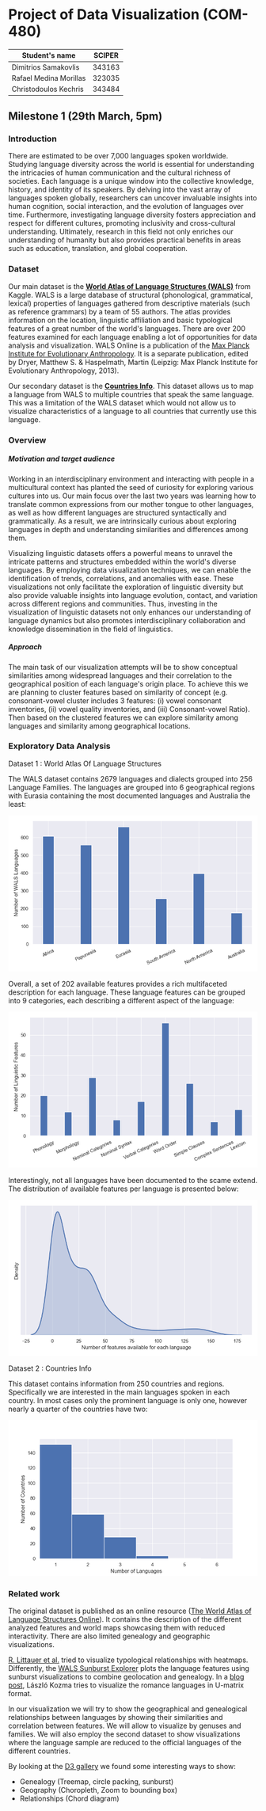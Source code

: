 # Project of Data Visualization (COM-480)

| Student's name | SCIPER |
| -------------- | ------ |
| Dimitrios Samakovlis | 343163 |
| Rafael Medina Morillas | 323035 |
| Christodoulos Kechris | 343484 |

## Milestone 1 (29th March, 5pm)

### Introduction

There are estimated to be over 7,000 languages spoken worldwide. Studying language diversity across the world is essential for understanding the intricacies of human communication and the cultural richness of societies. Each language is a unique window into the collective knowledge, history, and identity of its speakers. By delving into the vast array of languages spoken globally, researchers can uncover invaluable insights into human cognition, social interaction, and the evolution of languages over time. Furthermore, investigating language diversity fosters appreciation and respect for different cultures, promoting inclusivity and cross-cultural understanding. Ultimately, research in this field not only enriches our understanding of humanity but also provides practical benefits in areas such as education, translation, and global cooperation.

### Dataset
Our main dataset is the [**World Atlas of Language Structures (WALS)**](https://www.kaggle.com/datasets/rtatman/world-atlas-of-language-structures) from Kaggle. WALS is a large database of structural (phonological, grammatical, lexical) properties of languages gathered from descriptive materials (such as reference grammars) by a team of 55 authors. The atlas provides information on the location, linguistic affiliation and basic typological features of a great number of the world's languages. There are over 200 features examined for each language enabling a lot of opportunities for data analysis and visualization. 
WALS Online is a publication of the [Max Planck Institute for Evolutionary Anthropology](http://www.eva.mpg.de/). It is a separate publication, edited by Dryer, Matthew S. & Haspelmath, Martin (Leipzig: Max Planck Institute for Evolutionary Anthropology, 2013).

Our secondary dataset is the [**Countries Info**](https://www.kaggle.com/datasets/pragya1401/countries-info). This dataset allows us to map a language from WALS to multiple countries that speak the same language. This was a limitation of the WALS dataset which would not allow us to visualize characteristics of a language to all countries that currently use this language.


### Overview

##### Motivation and target audience
Working in an interdisciplinary environment and interacting with people in a multicultural context has planted the seed of curiosity for exploring various cultures into us. Our main focus over the last two years was learning how to translate common expressions from our mother tongue to other languages, as well as how different languages are structured syntactically and grammatically. As a result, we are intrinsically curious about exploring languages in depth and understanding similarities and differences among them. 

Visualizing linguistic datasets offers a powerful means to unravel the intricate patterns and structures embedded within the world's diverse languages. By employing data visualization techniques, we can enable the identification of trends, correlations, and anomalies with ease. These visualizations not only facilitate the exploration of linguistic diversity but also provide valuable insights into language evolution, contact, and variation across different regions and communities. Thus, investing in the visualization of linguistic datasets not only enhances our understanding of language dynamics but also promotes interdisciplinary collaboration and knowledge dissemination in the field of linguistics.

##### Approach
The main task of our visualization attempts will be to show conceptual similarities among widespread languages and their correlation to the geographical position of each language's origin place. To achieve this we are planning to cluster features based on similarity of concept (e.g. consonant-vowel cluster includes 3 features: (i) vowel consonant inventories, (ii) vowel quality inventories, and (iii) Consonant-vowel Ratio). Then based on the clustered features we can explore similarity among languages and similarity among geographical locations.

### Exploratory Data Analysis

Dataset 1 : World Atlas Of Language Structures

The WALS dataset contains 2679 languages and dialects grouped into 256 Language Families. The languages are grouped into 6 geographical regions with Eurasia containing the most documented languages and Australia the least:

![language_geographical_area_distribution](./figures/language_geographical_area_distribution.png)

Overall, a set of 202 available features provides a rich multifaceted description for each language. These language features can be grouped into 9 categories, each describing a different aspect of the language:

![feature_distribution](./figures/feature_distribution.png)

Interestingly, not all languages have been documented to the scame extend. The distribution of available features per language is presented below: 

![language_feature_distribution](./figures/language_feature_distribution.png)

Dataset 2 : Countries Info

This dataset contains information from 250 countries and regions. Specifically we are interested in the main languages spoken in each country. In most cases only the prominent language is only one, however nearly a quarter of the countries have two:

![number_of_languages_spoken](./figures/number_of_languages_spoken.png)

### Related work

The original dataset is published as an online resource ([The World Atlas of Language Structures Online](https://wals.info/)). It contains the description of the different analyzed features and  world maps showcasing them with reduced interactivity. There are also limited genealogy and geographic visualizations.

[R. Littauer et al.](https://www.researchgate.net/publication/261363057_Visualising_Typological_Relationships_Plotting_WALS_with_Heat_Maps) tried to visualize typological relationships with heatmaps. Differently, the [WALS Sunburst Explorer](https://github.com/tmayer/WALSvis) plots the language features using sunburst visualizations to combine geolocation and genealogy. In a [blog post](http://lkozma.net/blog/languages-visualization/), László Kozma tries to visualize the romance languages in U-matrix format.

In our visualization we will try to show the geographical and genealogical relationships between languages by showing their similarities and correlation between features. We will allow to visualize by genuses and families. We will also employ the second dataset to show visualizations where the language sample are reduced to the official languages of the different countries. 

By looking at the [D3 gallery](https://observablehq.com/@d3/gallery) we found some interesting ways to show:
- Genealogy (Treemap, circle packing, sunburst)
- Geography (Choropleth, Zoom to bounding box)
- Relationships (Chord diagram)

